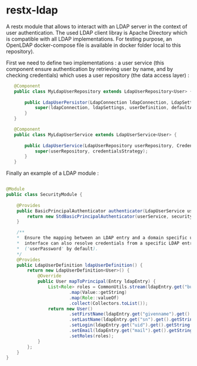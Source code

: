 restx-ldap
=========
A restx module that allows to interact with an LDAP server in the context of user authentication.
The used LDAP client libray is Apache Directory which is compatible with all LDAP implementations. 
For testing purpose, an OpenLDAP docker-compose file is available in docker folder local to this repository).

First we need to define two implementations : a user service (this component ensure authentication by retrieving user by name, and by checking credentials) 
which uses a user repository (the data access layer) :

```java
   @Component
   public class MyLdapUserRepository extends LdapUserRepository<User> {
   
       public LdapUserPersistor(LdapConnection ldapConnection, LdapSettings ldapSettings, LdapUserDefinition userDefinition, User defaultAdmin) {
           super(ldapConnection, ldapSettings, userDefinition, defaultAdmin);
       }
   }
```
   
```java
   @Component
   public class MyLdapUserService extends LdapUserService<User> {
   
       public LdapUserService(LdapUserRepository userRepository, CredentialsStrategy credentialsStrategy) {
           super(userRepository, credentialsStrategy);
       }
   }
```

Finally an example of a LDAP module :

```java

@Module
public class SecurityModule {
    
    @Provides
    public BasicPrincipalAuthenticator authenticator(LdapUserService userService, SecuritySettings securitySettings) {
        return new StdBasicPrincipalAuthenticator(userService, securitySettings);
    }

    /**
    *  Ensure the mapping between an LDAP entry and a domain specific user. The
    *  interface can also resolve credentials from a specific LDAP entry's field 
    *  ('userPassword' by default). 
    */
    @Provides
    public LdapUserDefinition ldapUserDefinition() {
        return new LdapUserDefinition<User>() {
            @Override
            public User mapToPrincipal(Entry ldapEntry) {
                List<Role> roles = CommonUtils.stream(ldapEntry.get("businessCategory"))
                        .map(Value::getString)
                        .map(Role::valueOf)
                        .collect(Collectors.toList());
                return new User()
                        .setFirstName(ldapEntry.get("givenname").get().getString())
                        .setLastName(ldapEntry.get("sn").get().getString())
                        .setLogin(ldapEntry.get("uid").get().getString())
                        .setEmail(ldapEntry.get("mail").get().getString())
                        .setRoles(roles);
            }
        };
    }
}
```